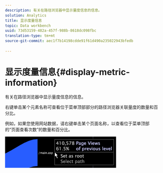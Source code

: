 ```yaml
---
description: 有关在路径浏览器中显示量度信息的信息。
solution: Analytics
title: 显示度量信息
topic: Data workbench
uuid: 73d53159-482a-457f-988b-8618dc098fbc
translation-type: tm+mt
source-git-commit: aec1f7b14198cdde91f61d490a235022943bfedb

---
```



# 显示度量信息{#display-metric-information}

有关在路径浏览器中显示量度信息的信息。

右键单击某个元素名称可查看位于菜单顶部部分的路径浏览器关联量度的数量和百分比。

例如，如果您使用网站数据，请右键单击某个页面名称，以查看位于菜单顶部的“页面查看次数”的数量和百分比。

![](assets/vis_PathBrowser_info.png)

